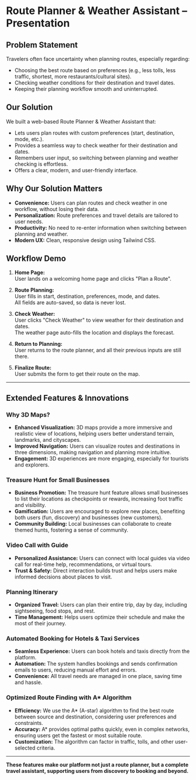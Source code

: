 # Route Planner & Weather Assistant – Presentation

## Problem Statement

Travelers often face uncertainty when planning routes, especially regarding:
- Choosing the best route based on preferences (e.g., less tolls, less traffic, shortest, more restaurants/cultural sites).
- Checking weather conditions for their destination and travel dates.
- Keeping their planning workflow smooth and uninterrupted.

## Our Solution

We built a web-based Route Planner & Weather Assistant that:
- Lets users plan routes with custom preferences (start, destination, mode, etc.).
- Provides a seamless way to check weather for their destination and dates.
- Remembers user input, so switching between planning and weather checking is effortless.
- Offers a clear, modern, and user-friendly interface.

## Why Our Solution Matters

- **Convenience:** Users can plan routes and check weather in one workflow, without losing their data.
- **Personalization:** Route preferences and travel details are tailored to user needs.
- **Productivity:** No need to re-enter information when switching between planning and weather.
- **Modern UX:** Clean, responsive design using Tailwind CSS.

## Workflow Demo

1. **Home Page:**  
   User lands on a welcoming home page and clicks "Plan a Route".

2. **Route Planning:**  
   User fills in start, destination, preferences, mode, and dates.  
   All fields are auto-saved, so data is never lost.

3. **Check Weather:**  
   User clicks "Check Weather" to view weather for their destination and dates.  
   The weather page auto-fills the location and displays the forecast.

4. **Return to Planning:**  
   User returns to the route planner, and all their previous inputs are still there.

5. **Finalize Route:**  
   User submits the form to get their route on the map.

---

## Extended Features & Innovations

### Why 3D Maps?

- **Enhanced Visualization:** 3D maps provide a more immersive and realistic view of locations, helping users better understand terrain, landmarks, and cityscapes.
- **Improved Navigation:** Users can visualize routes and destinations in three dimensions, making navigation and planning more intuitive.
- **Engagement:** 3D experiences are more engaging, especially for tourists and explorers.

### Treasure Hunt for Small Businesses

- **Business Promotion:** The treasure hunt feature allows small businesses to list their locations as checkpoints or rewards, increasing foot traffic and visibility.
- **Gamification:** Users are encouraged to explore new places, benefiting both users (fun, discovery) and businesses (new customers).
- **Community Building:** Local businesses can collaborate to create themed hunts, fostering a sense of community.

### Video Call with Guide

- **Personalized Assistance:** Users can connect with local guides via video call for real-time help, recommendations, or virtual tours.
- **Trust & Safety:** Direct interaction builds trust and helps users make informed decisions about places to visit.

### Planning Itinerary

- **Organized Travel:** Users can plan their entire trip, day by day, including sightseeing, food stops, and rest.
- **Time Management:** Helps users optimize their schedule and make the most of their journey.

### Automated Booking for Hotels & Taxi Services

- **Seamless Experience:** Users can book hotels and taxis directly from the platform.
- **Automation:** The system handles bookings and sends confirmation emails to users, reducing manual effort and errors.
- **Convenience:** All travel needs are managed in one place, saving time and hassle.

### Optimized Route Finding with A* Algorithm

- **Efficiency:** We use the A* (A-star) algorithm to find the best route between source and destination, considering user preferences and constraints.
- **Accuracy:** A* provides optimal paths quickly, even in complex networks, ensuring users get the fastest or most suitable route.
- **Customization:** The algorithm can factor in traffic, tolls, and other user-selected criteria.

---

**These features make our platform not just a route planner, but a complete travel assistant, supporting users from discovery to booking and beyond.**
